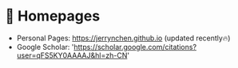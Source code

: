 # 📎 Homepages

- Personal Pages: https://jerrynchen.github.io (updated recently🔥)
- Google Scholar: 'https://scholar.google.com/citations?user=qFS5KY0AAAAJ&hl=zh-CN'

